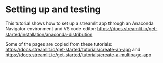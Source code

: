 # Setting up and testing

This tutorial shows how to set up a streamlit app through an Anaconda Navigator environment and VS code editor: https://docs.streamlit.io/get-started/installation/anaconda-distribution

Some of the pages are copied from these tutorials: https://docs.streamlit.io/get-started/tutorials/create-an-app and https://docs.streamlit.io/get-started/tutorials/create-a-multipage-app 


